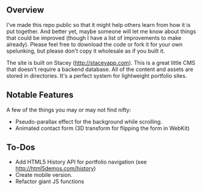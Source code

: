 ## Overview
I've made this repo public so that it might help others learn from how it is put together. And better yet, maybe someone will let me know about things that could be improved (though I have a list of improvements to make already). Please feel free to download the code or fork it for your own spelunking, but please don't copy it wholesale as if you built it.

The site is built on Stacey (<http://staceyapp.com>). This is a great little CMS that doesn't require a backend database. All of the content and assets are stored in directories. It's a perfect system for lightweight portfolio sites.

## Notable Features

A few of the things you may or may not find nifty:

* Pseudo-parallax effect for the background while scrolling.
* Animated contact form (3D transform for flipping the form in WebKit)

## To-Dos

* Add HTML5 History API for portfolio navigation (see <http://html5demos.com/history>)
* Create mobile version.
* Refactor giant JS functions
